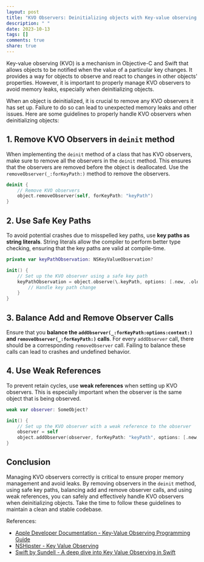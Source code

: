 ```yaml
---
layout: post
title: "KVO Observers: Deinitializing objects with Key-value observing (KVO) observers"
description: " "
date: 2023-10-13
tags: []
comments: true
share: true
---
```


Key-value observing (KVO) is a mechanism in Objective-C and Swift that allows objects to be notified when the value of a particular key changes. It provides a way for objects to observe and react to changes in other objects' properties. However, it is important to properly manage KVO observers to avoid memory leaks, especially when deinitializing objects.

When an object is deinitialized, it is crucial to remove any KVO observers it has set up. Failure to do so can lead to unexpected memory leaks and other issues. Here are some guidelines to properly handle KVO observers when deinitializing objects:

## 1. Remove KVO Observers in `deinit` method
When implementing the `deinit` method of a class that has KVO observers, make sure to remove all the observers in the `deinit` method. This ensures that the observers are removed before the object is deallocated. Use the `removeObserver(_:forKeyPath:)` method to remove the observers.

```swift
deinit {
    // Remove KVO observers
    object.removeObserver(self, forKeyPath: "keyPath")
}
```

## 2. Use Safe Key Paths
To avoid potential crashes due to misspelled key paths, use **key paths as string literals**. String literals allow the compiler to perform better type checking, ensuring that the key paths are valid at compile-time.

```swift
private var keyPathObservation: NSKeyValueObservation?

init() {
    // Set up the KVO observer using a safe key path
    keyPathObservation = object.observe(\.keyPath, options: [.new, .old]) { (object, change) in
        // Handle key path change
    }
}
```

## 3. Balance Add and Remove Observer Calls
Ensure that you **balance the `addObserver(_:forKeyPath:options:context:)` and `removeObserver(_:forKeyPath:)` calls**. For every `addObserver` call, there should be a corresponding `removeObserver` call. Failing to balance these calls can lead to crashes and undefined behavior.

## 4. Use Weak References
To prevent retain cycles, use **weak references** when setting up KVO observers. This is especially important when the observer is the same object that is being observed.

```swift
weak var observer: SomeObject?

init() {
    // Set up the KVO observer with a weak reference to the observer
    observer = self
    object.addObserver(observer, forKeyPath: "keyPath", options: [.new, .old], context: nil)
}
```

## Conclusion

Managing KVO observers correctly is critical to ensure proper memory management and avoid leaks. By removing observers in the `deinit` method, using safe key paths, balancing add and remove observer calls, and using weak references, you can safely and effectively handle KVO observers when deinitializing objects. Take the time to follow these guidelines to maintain a clean and stable codebase.

References:
- [Apple Developer Documentation - Key-Value Observing Programming Guide](https://developer.apple.com/library/archive/documentation/Cocoa/Conceptual/KeyValueObserving/KeyValueObserving.html)
- [NSHipster - Key Value Observing](https://nshipster.com/key-value-observing/)
- [Swift by Sundell - A deep dive into Key Value Observing in Swift](https://www.swiftbysundell.com/articles/key-value-observing-in-swift/)